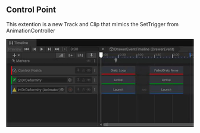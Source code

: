 ## Control Point

This extention is a new Track and Clip that mimics the SetTrigger from AnimationController

![Example gif](/Timeline%20Extensions/ControlPoint/example.gif)

